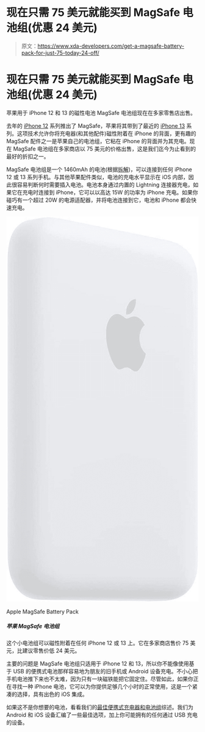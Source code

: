 # 现在只需 75 美元就能买到 MagSafe 电池组(优惠 24 美元)

> 原文：<https://www.xda-developers.com/get-a-magsafe-battery-pack-for-just-75-today-24-off/>

# 现在只需 75 美元就能买到 MagSafe 电池组(优惠 24 美元)

苹果用于 iPhone 12 和 13 的磁性电池 MagSafe 电池组现在在多家零售店出售。

去年的 [iPhone 12](https://www.xda-developers.com/apple-iphone-12-series/) 系列推出了 MagSafe，苹果将其带到了最近的 [iPhone 13](https://www.xda-developers.com/iphone-13/) 系列。这项技术允许你将充电器(和其他配件)磁性附着在 iPhone 的背面，更有趣的 MagSafe 配件之一是苹果自己的电池组，它粘在 iPhone 的背面并为其充电。现在 MagSafe 电池组在多家商店以 75 美元的价格出售，这是我们迄今为止看到的最好的折扣之一。

MagSafe 电池组是一个 1460mAh 的电池(根据[拆解](https://www.youtube.com/watch?v=p1hjrdPuMGo))，可以连接到任何 iPhone 12 或 13 系列手机。与其他苹果配件类似，电池的充电水平显示在 iOS 内部，因此很容易判断何时需要插入电池。电池本身通过内置的 Lightning 连接器充电，如果它在充电时连接到 iPhone，它可以以高达 15W 的功率为 iPhone 充电。如果你碰巧有一个超过 20W 的电源适配器，并将电池连接到它，电池和 iPhone 都会快速充电。

 <picture>![This small battery magnetically attaches to any iPhone 12 or 13, and it doubles as a fast wireless charging pad when you plug it into a compatible power source.](img/93a6c93a118d859f48190412c8f7aef3.png)</picture> 

Apple MagSafe Battery Pack

##### 苹果 MagSafe 电池组

这个小电池组可以磁性附着在任何 iPhone 12 或 13 上。它在多家商店售价 75 美元，比建议零售价低 24 美元。

主要的问题是 MagSafe 电池组只适用于 iPhone 12 和 13，所以你不能像使用基于 USB 的便携式电池那样容易地为朋友的旧手机或 Android 设备充电。不小心把手机电池推下来也不太难，因为只有一块磁铁能把它固定住。尽管如此，如果你正在寻找一种 iPhone 电池，它可以为你提供足够几个小时的正常使用，这是一个紧凑的选择，具有出色的 iOS 集成。

如果这不是你想要的电池，看看我们的[最佳便携式充电器和电池组](https://www.xda-developers.com/best-portable-chargers/)综述。我们为 Android 和 iOS 设备汇编了一些最佳选项，加上你可能拥有的任何通过 USB 充电的设备。